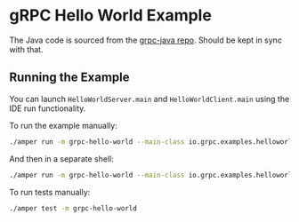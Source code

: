 # gRPC Hello World Example

The Java code is sourced from the 
[grpc-java repo](https://github.com/grpc/grpc-java/tree/v1.76.x/examples/src/main/java/io/grpc/examples/helloworld).
Should be kept in sync with that.

## Running the Example

You can launch `HelloWorldServer.main` and `HelloWorldClient.main` using the IDE run functionality. 

To run the example manually:
```bash
./amper run -m grpc-hello-world --main-class io.grpc.examples.helloworld.HelloWorldServer
```
And then in a separate shell:
```bash
./amper run -m grpc-hello-world --main-class io.grpc.examples.helloworld.HelloWorldClient
```

To run tests manually:
```bash
./amper test -m grpc-hello-world
```